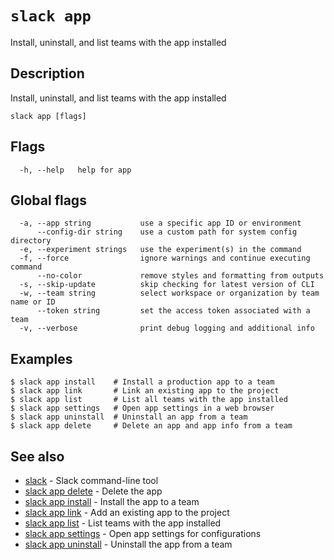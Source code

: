 # `slack app`

Install, uninstall, and list teams with the app installed

## Description

Install, uninstall, and list teams with the app installed

```
slack app [flags]
```

## Flags

```
  -h, --help   help for app
```

## Global flags

```
  -a, --app string           use a specific app ID or environment
      --config-dir string    use a custom path for system config directory
  -e, --experiment strings   use the experiment(s) in the command
  -f, --force                ignore warnings and continue executing command
      --no-color             remove styles and formatting from outputs
  -s, --skip-update          skip checking for latest version of CLI
  -w, --team string          select workspace or organization by team name or ID
      --token string         set the access token associated with a team
  -v, --verbose              print debug logging and additional info
```

## Examples

```
$ slack app install    # Install a production app to a team
$ slack app link       # Link an existing app to the project
$ slack app list       # List all teams with the app installed
$ slack app settings   # Open app settings in a web browser
$ slack app uninstall  # Uninstall an app from a team
$ slack app delete     # Delete an app and app info from a team
```

## See also

* [slack](slack)	 - Slack command-line tool
* [slack app delete](slack_app_delete)	 - Delete the app
* [slack app install](slack_app_install)	 - Install the app to a team
* [slack app link](slack_app_link)	 - Add an existing app to the project
* [slack app list](slack_app_list)	 - List teams with the app installed
* [slack app settings](slack_app_settings)	 - Open app settings for configurations
* [slack app uninstall](slack_app_uninstall)	 - Uninstall the app from a team

